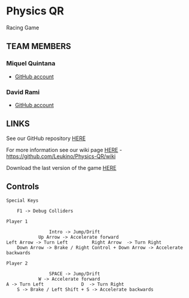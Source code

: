 # Physics QR
Racing Game

## TEAM MEMBERS

### Miquel Quintana
- [GitHub account](https://github.com/Leukino)

### David Rami
- [GitHub account](https://github.com/Paideieitor)

## LINKS
See our GitHub repository [HERE](https://github.com/Leukino/Physics-QR.git)

For more information see our wiki page [HERE](https://github.com/Leukino/Physics-QR/wiki) - https://github.com/Leukino/Physics-QR/wiki

Download the last version of the game [HERE](https://github.com/Leukino/Physics-QR/releases)

## Controls
	Special Keys
					
		F1 -> Debug Colliders

	Player 1
		
	 				Intro -> Jump/Drift 	
				Up Arrow -> Accelerate forward								
	Left Arrow -> Turn Left			Right Arrow  -> Turn Right
		Down Arrow -> Brake / Right Control + Down Arrow -> Accelerate backwards	

	Player 2
		
	 				SPACE -> Jump/Drift 	
				W -> Accelerate forward								
	A -> Turn Left				D  -> Turn Right
		S -> Brake / Left Shift + S -> Accelerate backwards	

	 	 














								
								

